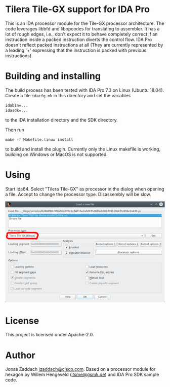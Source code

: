 Tilera Tile-GX support for IDA Pro
==================================

This is an IDA processor module for the Tile-GX processor architecture.
The code leverages libbfd and libopcodes for translating to assembler.
It has a lot of rough edges, i.e., don't expect it to behave completely correct
if an instruction inside a packed instruction diverts the control flow. IDA Pro
doesn't reflect packed instructions at all (They are currently represented by
a leading '+' expressing that the instruction is packed with previous
instructions).

Building and installing
=======================
The build process has been tested with IDA Pro 7.3 on Linux (Ubuntu 18.04).
Create a file `idacfg.mk` in this directory and set the variables
```
idabin=...
idasdk=...
```
to the IDA installation directory and the SDK directory.

Then run 
```
make -f Makefile.linux install
```
to build and install the plugin. Currently only the Linux makefile is working,
building on Windows or MacOS is not supported.

Using
=========
Start ida64. Select "Tilera Tile-GX" as processor in the dialog when opening a
file. Accept to change the processor type. Disassembly will be slow.

![open dialog](doc/open_dialog_tilegx_marked.png)

License
=========
This project is licensed under Apache-2.0.

Author
=======
Jonas Zaddach <jzaddach@cisco.com>. Based on a processor module for hexagon by
Willem Hengeveld (itsme@gsmk.de) and IDA Pro SDK sample code.
